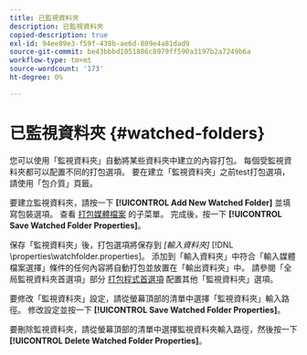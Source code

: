 ```yaml
---
title: 已監視資料夾
description: 已監視資料夾
copied-description: true
exl-id: 94ee89e3-f59f-438b-ae6d-809e4a81dad9
source-git-commit: be43bbbd1051886c8979ff590a3197b2a7249b6a
workflow-type: tm+mt
source-wordcount: '173'
ht-degree: 0%

---
```


# 已監視資料夾 {#watched-folders}

您可以使用「監視資料夾」自動將某些資料夾中建立的內容打包。 每個受監視資料夾都可以配置不同的打包選項。 要在建立「監視資料夾」之前test打包選項，請使用「包介質」頁籤。

要建立監視資料夾，請按一下 **[!UICONTROL Add New Watched Folder]** 並填寫包裝選項。 查看 [打包媒體檔案](../../aaxs-protecting-content/content-packaging-media-files/content-packaging-media-files-overview.md) 的子菜單。 完成後，按一下 **[!UICONTROL Save Watched Folder Properties]**。

保存「監視資料夾」後，打包選項將保存到 *[輸入資料夾]* [!DNL \properties\watchfolder.properties]。 添加到「輸入資料夾」中符合「輸入媒體檔案選擇」條件的任何內容將自動打包並放置在「輸出資料夾」中。 請參閱「全局監視資料夾首選項」部分 [打包程式首選項](../../aaxs-reference-implementations/fam-air-app-usage/initial-fam-setup-set-prefs/initial-fam-setup-pkg-prefs.md) 配置其他「監視資料夾」選項。

要修改「監視資料夾」設定，請從螢幕頂部的清單中選擇「監視資料夾」輸入路徑。 修改設定並按一下 **[!UICONTROL Save Watched Folder Properties]**。

要刪除監視資料夾，請從螢幕頂部的清單中選擇監視資料夾輸入路徑，然後按一下 **[!UICONTROL Delete Watched Folder Properties]**。
